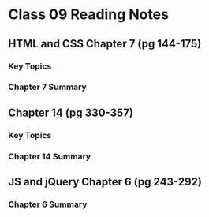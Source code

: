 # Class 09 Reading Notes

## HTML and CSS Chapter 7 (pg 144-175)

### Key Topics

### Chapter 7 Summary

## Chapter 14 (pg 330-357)

### Key Topics 

### Chapter 14 Summary

## JS and jQuery Chapter 6 (pg 243-292)

### Chapter 6 Summary 
